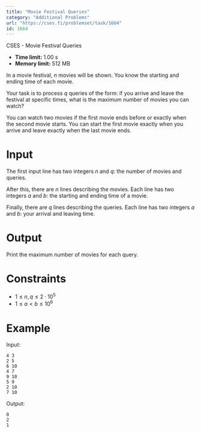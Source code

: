 ```yaml
---
title: "Movie Festival Queries"
category: "Additional Problems"
url: "https://cses.fi/problemset/task/1664"
id: 1664
---
```


CSES - Movie Festival Queries

  * **Time limit:** 1.00 s
  * **Memory limit:** 512 MB

In a movie festival, $n$ movies will be shown. You know the starting and
ending time of each movie.

Your task is to process $q$ queries of the form: if you arrive and leave the
festival at specific times, what is the maximum number of movies you can
watch?

You can watch two movies if the first movie ends before or exactly when the
second movie starts. You can start the first movie exactly when you arrive and
leave exactly when the last movie ends.

# Input

The first input line has two integers $n$ and $q$: the number of movies and
queries.

After this, there are $n$ lines describing the movies. Each line has two
integers $a$ and $b$: the starting and ending time of a movie.

Finally, there are $q$ lines describing the queries. Each line has two
integers $a$ and $b$: your arrival and leaving time.

# Output

Print the maximum number of movies for each query.

# Constraints

  * $1 \le n,q \le 2 \cdot 10^5$
  * $1 \le a < b \le 10^6$

# Example

Input:

    
    
    4 3
    2 5
    6 10
    4 7
    9 10
    5 9
    2 10
    7 10
    

Output:

    
    
    0
    2
    1
    

